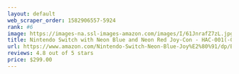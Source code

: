 ```yaml
---
layout: default 
﻿web_scraper_order: 1582906557-5924
rank: #6
image: https://images-na.ssl-images-amazon.com/images/I/61JnrafZ7zL.jpg
title: Nintendo Switch with Neon Blue and Neon Red Joy‑Con - HAC-001(-01)
url: https://www.amazon.com/Nintendo-Switch-Neon-Blue-Joy%E2%80%91/dp/B07VGRJDFY/ref=zg_mw_electronics_6?_encoding=UTF8&psc=1&refRID=57162F156C34G7WF8S8A
reviews: 4.8 out of 5 stars
price: $299.00 
---
```

